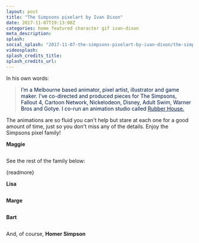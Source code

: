 ```yaml
---
layout: post
title: "The Simpsons pixelart by Ivan Dixon"
date: 2017-11-07T19:13:00Z
categories: home featured character gif ivan-dixon 
meta_description: 
splash: 
social_splash: "2017-11-07-the-simpsons-pixelart-by-ivan-dixon/the-simpsons-pixelart-by-ivan-dixon_social_splash.png"
videosplash: 
splash_credits_title: 
splash_credits_url: 
---
```

<p>In his own words:</p><blockquote><span style="background-color: rgb(252, 254, 255); color: rgb(0, 22, 69);">I’m a Melbourne based animator, pixel artist, illustrator and game maker. I’ve co-directed and produced pieces for The Simpsons, Fallout 4, Cartoon Network, Nickelodeon, Disney, Adult Swim, Warner Bros and Gotye. I co-run an animation studio called&nbsp;</span><a href="http://t.umblr.com/redirect?z=http%3A%2F%2Fwww.rubberhousestudio.com%2F&amp;t=NTQzMWY5MWIxMDM4NzZhZDRlNTc0MWY0NWEyNjQ0ZTcxZTRiNGRiYixUbU4zdWpESg%3D%3D&amp;p=&amp;m=0" target="_blank" style="background-color: rgb(252, 254, 255); color: rgb(0, 22, 69);">Rubber House.</a></blockquote><p>The animations are so fluid you can't help but stare at each one for a good amount of time, just so you don't miss any of the details. Enjoy the Simpsons pixel family!</p><p><strong>Maggie</strong></p><p><img class="" data-src="2017-11-07-the-simpsons-pixelart-by-ivan-dixon/the-simpsons-pixelart-by-ivan-dixon_1.gif"></p><p>See the rest of the family below:</p><p>{readmore}</p><p><strong>Lisa</strong></p><p><img data-src="2017-11-07-the-simpsons-pixelart-by-ivan-dixon/the-simpsons-pixelart-by-ivan-dixon_2.gif"></p><p><strong>Marge</strong></p><p><img data-src="2017-11-07-the-simpsons-pixelart-by-ivan-dixon/the-simpsons-pixelart-by-ivan-dixon_3.gif"></p><p><strong>Bart</strong></p><p><img data-src="2017-11-07-the-simpsons-pixelart-by-ivan-dixon/the-simpsons-pixelart-by-ivan-dixon_4.gif"></p><p>And, of course, <strong>Homer Simpson</strong></p><p><img data-src="2017-11-07-the-simpsons-pixelart-by-ivan-dixon/the-simpsons-pixelart-by-ivan-dixon_5.gif"></p>